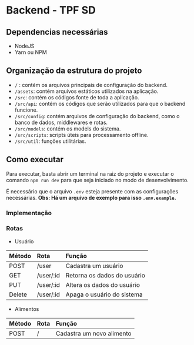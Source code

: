 # Backend - TPF SD
## Dependencias necessárias
- NodeJS
- Yarn ou NPM

## Organização da estrutura do projeto
- `/` : contém os arquivos principais de configuração do backend.
- `/assets`: contém arquivos estáticos utilizados na aplicação.
- `/src`: contém os códigos fonte de toda a aplicação.
- `/src/api`: contém os códigos que serão utilizados para que o backend funcione.
- `/src/config`: contém arquivos de configuração do backend, como o banco de dados, middlewares e rotas.
- `/src/models`: contém os models do sistema.
- `/src/scripts`: scripts úteis para processamento offline.
- `/src/util`: funções utilitárias.

## Como executar
Para executar, basta abrir um terminal na raiz do projeto e executar o comando `npm run dev` para que seja iniciado no modo de desenvolvimento.

É necessário que o arquivo `.env` esteja presente com as configurações necessárias. **Obs: Há um arquivo de exemplo para isso `.env.example`.**

### Implementação
### Rotas
- Usuário

| Método | Rota      | Função                      |
| :----- | :-------- | :-------------------------- |
| POST   | /user     | Cadastra um usuário         |
| GET    | /user/:id | Retorna os dados do usuário |
| PUT    | /user/:id | Altera os dados do usuário  |
| Delete | /user/:id | Apaga o usuário do sistema  |

- Alimentos
  
| Método | Rota | Função                    |
| :----- | :--- | :------------------------ |
| POST   | /    | Cadastra um novo alimento |
